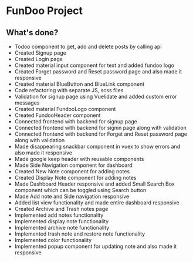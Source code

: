 # FunDoo Project

## What's done?
* Todoo component to get, add and delete posts by calling api
* Created Signup page
* Created Login page
* Created material input component for text and added fundoo logo
* Created Forget password and Reset password page and also made it responsive
* Created material BlueButton and BlueLink component
* Code refactoring with separate JS, scss files
* Validation for signup page using Vuelidate and added custom error messages
* Created material FundooLogo component
* Created FundooHeader component
* Connected frontend with backend for signup page
* Connected frontend with backend for signin page along with validation
* Connected frontend with backend for Forget and Reset password page along with validation
* Made disappearing snackbar component in vuex to show errors and also made it responsive
* Made google keep header with reusable components
* Made Side Navigation component for dashboard
* Created New Note component for adding notes
* Created Display Note component for adding notes
* Made Dashboard Header responsive and added Small Search Box component which can be toggled using Search button
* Made Add note and Side navigation responsive
* Added list view functionality and made entire dashboard responsive
* Created Archive and Trash notes page
* Implemented add notes functionality
* Implemented display note functionality
* Implemented archive note functionality
* Implemented trash note and restore note functionality
* Implemented color functionality
* Implemented popup component for updating note and also made it responsive